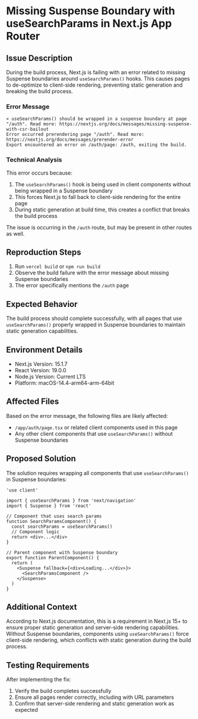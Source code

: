 # Missing Suspense Boundary with useSearchParams in Next.js App Router

## Issue Description

During the build process, Next.js is failing with an error related to missing Suspense boundaries around `useSearchParams()` hooks. This causes pages to de-optimize to client-side rendering, preventing static generation and breaking the build process.

### Error Message
```
⨯ useSearchParams() should be wrapped in a suspense boundary at page "/auth". Read more: https://nextjs.org/docs/messages/missing-suspense-with-csr-bailout
Error occurred prerendering page "/auth". Read more: https://nextjs.org/docs/messages/prerender-error
Export encountered an error on /auth/page: /auth, exiting the build.
```

### Technical Analysis

This error occurs because:
1. The `useSearchParams()` hook is being used in client components without being wrapped in a Suspense boundary
2. This forces Next.js to fall back to client-side rendering for the entire page
3. During static generation at build time, this creates a conflict that breaks the build process

The issue is occurring in the `/auth` route, but may be present in other routes as well.

## Reproduction Steps

1. Run `vercel build` or `npm run build`
2. Observe the build failure with the error message about missing Suspense boundaries
3. The error specifically mentions the `/auth` page

## Expected Behavior

The build process should complete successfully, with all pages that use `useSearchParams()` properly wrapped in Suspense boundaries to maintain static generation capabilities.

## Environment Details

- Next.js Version: 15.1.7
- React Version: 19.0.0
- Node.js Version: Current LTS
- Platform: macOS-14.4-arm64-arm-64bit

## Affected Files

Based on the error message, the following files are likely affected:
- `/app/auth/page.tsx` or related client components used in this page
- Any other client components that use `useSearchParams()` without Suspense boundaries

## Proposed Solution

The solution requires wrapping all components that use `useSearchParams()` in Suspense boundaries:

```tsx
'use client'

import { useSearchParams } from 'next/navigation'
import { Suspense } from 'react'

// Component that uses search params
function SearchParamsComponent() {
  const searchParams = useSearchParams()
  // Component logic
  return <div>...</div>
}

// Parent component with Suspense boundary
export function ParentComponent() {
  return (
    <Suspense fallback={<div>Loading...</div>}>
      <SearchParamsComponent />
    </Suspense>
  )
}
```

## Additional Context

According to Next.js documentation, this is a requirement in Next.js 15+ to ensure proper static generation and server-side rendering capabilities. Without Suspense boundaries, components using `useSearchParams()` force client-side rendering, which conflicts with static generation during the build process.

## Testing Requirements

After implementing the fix:
1. Verify the build completes successfully
2. Ensure all pages render correctly, including with URL parameters
3. Confirm that server-side rendering and static generation work as expected
